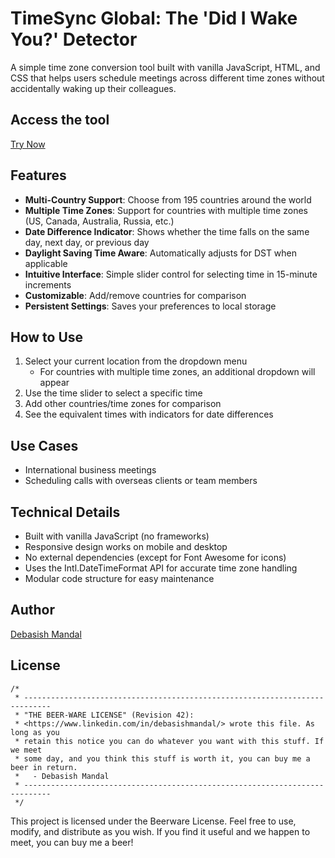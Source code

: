# TimeSync Global: The 'Did I Wake You?' Detector

A simple time zone conversion tool built with vanilla JavaScript, HTML, and CSS that helps users schedule meetings across different time zones without accidentally waking up their colleagues.


## Access the tool

[Try Now](https://debasishm89.github.io/TimeSync-Global/)


## Features

- **Multi-Country Support**: Choose from 195 countries around the world
- **Multiple Time Zones**: Support for countries with multiple time zones (US, Canada, Australia, Russia, etc.)
- **Date Difference Indicator**: Shows whether the time falls on the same day, next day, or previous day
- **Daylight Saving Time Aware**: Automatically adjusts for DST when applicable
- **Intuitive Interface**: Simple slider control for selecting time in 15-minute increments
- **Customizable**: Add/remove countries for comparison
- **Persistent Settings**: Saves your preferences to local storage


## How to Use

1. Select your current location from the dropdown menu
   - For countries with multiple time zones, an additional dropdown will appear
2. Use the time slider to select a specific time
3. Add other countries/time zones for comparison
4. See the equivalent times with indicators for date differences

## Use Cases

- International business meetings
- Scheduling calls with overseas clients or team members


## Technical Details

- Built with vanilla JavaScript (no frameworks)
- Responsive design works on mobile and desktop
- No external dependencies (except for Font Awesome for icons)
- Uses the Intl.DateTimeFormat API for accurate time zone handling
- Modular code structure for easy maintenance


## Author

[Debasish Mandal](https://www.linkedin.com/in/debasishmandal/)

## License

```
/*
 * ----------------------------------------------------------------------------
 * "THE BEER-WARE LICENSE" (Revision 42):
 * <https://www.linkedin.com/in/debasishmandal/> wrote this file. As long as you 
 * retain this notice you can do whatever you want with this stuff. If we meet 
 * some day, and you think this stuff is worth it, you can buy me a beer in return.
 *   - Debasish Mandal
 * ----------------------------------------------------------------------------
 */
```

This project is licensed under the Beerware License. Feel free to use, modify, and distribute as you wish. If you find it useful and we happen to meet, you can buy me a beer!